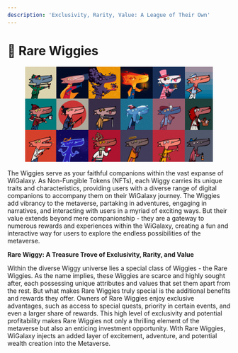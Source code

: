 ```yaml
---
description: 'Exclusivity, Rarity, Value: A League of Their Own'
---
```


# 🦄 Rare Wiggies



<figure><img src="../.gitbook/assets/banner-lg.png" alt=""><figcaption></figcaption></figure>

The Wiggies serve as your faithful companions within the vast expanse of WiGalaxy. As Non-Fungible Tokens (NFTs), each Wiggy carries its unique traits and characteristics, providing users with a diverse range of digital companions to accompany them on their WiGalaxy journey. The Wiggies add vibrancy to the metaverse, partaking in adventures, engaging in narratives, and interacting with users in a myriad of exciting ways. But their value extends beyond mere companionship - they are a gateway to numerous rewards and experiences within the WiGalaxy, creating a fun and interactive way for users to explore the endless possibilities of the metaverse.



**Rare Wiggy: A Treasure Trove of Exclusivity, Rarity, and Value**

Within the diverse Wiggy universe lies a special class of Wiggies - the Rare Wiggies. As the name implies, these Wiggies are scarce and highly sought after, each possessing unique attributes and values that set them apart from the rest. But what makes Rare Wiggies truly special is the additional benefits and rewards they offer. Owners of Rare Wiggies enjoy exclusive advantages, such as access to special quests, priority in certain events, and even a larger share of rewards. This high level of exclusivity and potential profitability makes Rare Wiggies not only a thrilling element of the metaverse but also an enticing investment opportunity. With Rare Wiggies, WiGalaxy injects an added layer of excitement, adventure, and potential wealth creation into the Metaverse.
